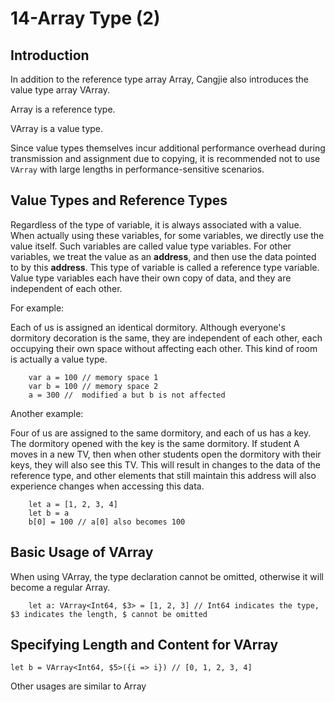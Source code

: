 # 14-Array Type (2)

## Introduction

In addition to the reference type array Array, Cangjie also introduces the value type array VArray.

Array is a reference type.

VArray is a value type.

Since value types themselves incur additional performance overhead during transmission and assignment due to copying, it is recommended not to use `VArray` with large lengths in performance-sensitive scenarios.

## Value Types and Reference Types

Regardless of the type of variable, it is always associated with a value. When actually using these variables, for some variables, we directly use the value itself. Such variables are called value type variables. For other variables, we treat the value as an **address**, and then use the data pointed to by this **address**. This type of variable is called a reference type variable. Value type variables each have their own copy of data, and they are independent of each other.

For example:

Each of us is assigned an identical dormitory. Although everyone's dormitory decoration is the same, they are independent of each other, each occupying their own space without affecting each other. This kind of room is actually a value type.

```
    var a = 100 // memory space 1
    var b = 100 // memory space 2
    a = 300 //  modified a but b is not affected
```

Another example:

Four of us are assigned to the same dormitory, and each of us has a key. The dormitory opened with the key is the same dormitory. If student A moves in a new TV, then when other students open the dormitory with their keys, they will also see this TV. This will result in changes to the data of the reference type, and other elements that still maintain this address will also experience changes when accessing this data.

```
    let a = [1, 2, 3, 4]
    let b = a
    b[0] = 100 // a[0] also becomes 100
```







## Basic Usage of VArray

When using VArray, the type declaration cannot be omitted, otherwise it will become a regular Array.

```
    let a: VArray<Int64, $3> = [1, 2, 3] // Int64 indicates the type, $3 indicates the length, $ cannot be omitted
```

## Specifying Length and Content for VArray

```
let b = VArray<Int64, $5>({i => i}) // [0, 1, 2, 3, 4]
```

Other usages are similar to Array